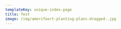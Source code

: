 ```yaml
---
templateKey: unique-index-page
title: Test
image: /img/amersfoort-planting-plans-dragged-.jpg
---
```

